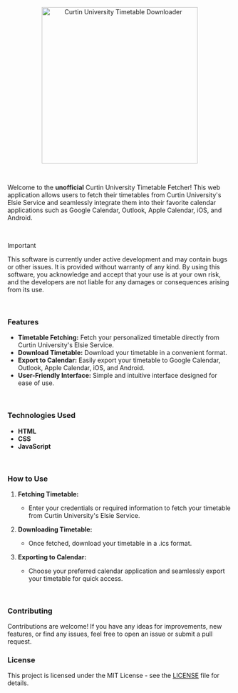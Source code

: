 
<p align="center">
  <a>
    <img alt="Curtin University Timetable Downloader" title="Curtin University Timetable Downloader" src="https://i.imgur.com/zGHgMpO.png" width="350">
  </a>
</p>

<br/>

Welcome to the **unofficial** Curtin University Timetable Fetcher! This web application allows users to fetch their timetables from Curtin University's Elsie Service and seamlessly integrate them into their favorite calendar applications such as Google Calendar, Outlook, Apple Calendar, iOS, and Android.

<br>

> [!IMPORTANT]
> This software is currently under active development and may contain bugs or other issues. It is provided without warranty of any kind. By using this software, you acknowledge and accept that your use is at your own risk, and the developers are not liable for any damages or consequences arising from its use.

<br>

### Features

- **Timetable Fetching:** Fetch your personalized timetable directly from Curtin University's Elsie Service.
- **Download Timetable:** Download your timetable in a convenient format.
- **Export to Calendar:** Easily export your timetable to Google Calendar, Outlook, Apple Calendar, iOS, and Android.
- **User-Friendly Interface:** Simple and intuitive interface designed for ease of use.
<br>

### Technologies Used

- **HTML**
- **CSS**
- **JavaScript**
<br>

### How to Use

1. **Fetching Timetable:**
   - Enter your credentials or required information to fetch your timetable from Curtin University's Elsie Service.
  
2. **Downloading Timetable:**
   - Once fetched, download your timetable in a .ics format.

3. **Exporting to Calendar:**
   - Choose your preferred calendar application and seamlessly export your timetable for quick access.
<br>

### Contributing

Contributions are welcome! If you have any ideas for improvements, new features, or find any issues, feel free to open an issue or submit a pull request.
<br>

### License

This project is licensed under the MIT License - see the [LICENSE](LICENSE) file for details.
